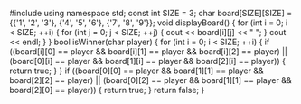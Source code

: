 #include <iostream>
using namespace std;
const int SIZE = 3;
char board[SIZE][SIZE] = {{'1', '2', '3'}, {'4', '5', '6'}, {'7', '8', '9'}};
void displayBoard() {
    for (int i = 0; i < SIZE; ++i) {
        for (int j = 0; j < SIZE; ++j) {
            cout << board[i][j] << " ";
        }
        cout << endl;
    }
}
bool isWinner(char player) {
    for (int i = 0; i < SIZE; ++i) {
        if ((board[i][0] == player && board[i][1] == player && board[i][2] == player) ||
            (board[0][i] == player && board[1][i] == player && board[2][i] == player)) {
            return true;
        }
    }
    if ((board[0][0] == player && board[1][1] == player && board[2][2] == player) ||
        (board[0][2] == player && board[1][1] == player && board[2][0] == player)) {
        return true;
    }
    return false;
}
